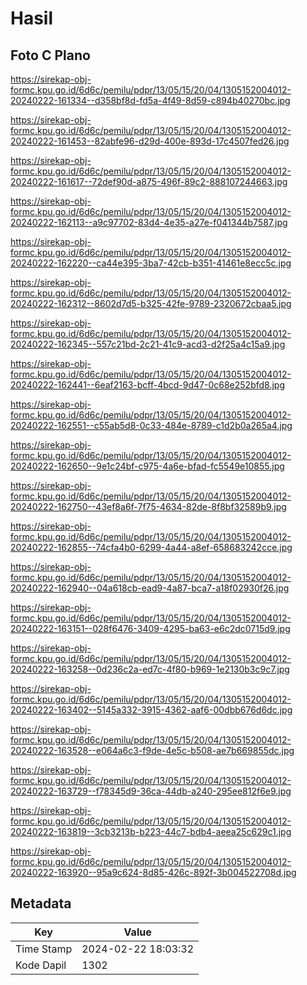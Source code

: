 # Hasil

## Foto C Plano

https://sirekap-obj-formc.kpu.go.id/6d6c/pemilu/pdpr/13/05/15/20/04/1305152004012-20240222-161334--d358bf8d-fd5a-4f49-8d59-c894b40270bc.jpg

https://sirekap-obj-formc.kpu.go.id/6d6c/pemilu/pdpr/13/05/15/20/04/1305152004012-20240222-161453--82abfe96-d29d-400e-893d-17c4507fed26.jpg

https://sirekap-obj-formc.kpu.go.id/6d6c/pemilu/pdpr/13/05/15/20/04/1305152004012-20240222-161617--72def90d-a875-496f-89c2-888107244663.jpg

https://sirekap-obj-formc.kpu.go.id/6d6c/pemilu/pdpr/13/05/15/20/04/1305152004012-20240222-162113--a9c97702-83d4-4e35-a27e-f041344b7587.jpg

https://sirekap-obj-formc.kpu.go.id/6d6c/pemilu/pdpr/13/05/15/20/04/1305152004012-20240222-162220--ca44e395-3ba7-42cb-b351-41461e8ecc5c.jpg

https://sirekap-obj-formc.kpu.go.id/6d6c/pemilu/pdpr/13/05/15/20/04/1305152004012-20240222-162312--8602d7d5-b325-42fe-9789-2320672cbaa5.jpg

https://sirekap-obj-formc.kpu.go.id/6d6c/pemilu/pdpr/13/05/15/20/04/1305152004012-20240222-162345--557c21bd-2c21-41c9-acd3-d2f25a4c15a9.jpg

https://sirekap-obj-formc.kpu.go.id/6d6c/pemilu/pdpr/13/05/15/20/04/1305152004012-20240222-162441--6eaf2163-bcff-4bcd-9d47-0c68e252bfd8.jpg

https://sirekap-obj-formc.kpu.go.id/6d6c/pemilu/pdpr/13/05/15/20/04/1305152004012-20240222-162551--c55ab5d8-0c33-484e-8789-c1d2b0a265a4.jpg

https://sirekap-obj-formc.kpu.go.id/6d6c/pemilu/pdpr/13/05/15/20/04/1305152004012-20240222-162650--9e1c24bf-c975-4a6e-bfad-fc5549e10855.jpg

https://sirekap-obj-formc.kpu.go.id/6d6c/pemilu/pdpr/13/05/15/20/04/1305152004012-20240222-162750--43ef8a6f-7f75-4634-82de-8f8bf32589b9.jpg

https://sirekap-obj-formc.kpu.go.id/6d6c/pemilu/pdpr/13/05/15/20/04/1305152004012-20240222-162855--74cfa4b0-6299-4a44-a8ef-658683242cce.jpg

https://sirekap-obj-formc.kpu.go.id/6d6c/pemilu/pdpr/13/05/15/20/04/1305152004012-20240222-162940--04a618cb-ead9-4a87-bca7-a18f02930f26.jpg

https://sirekap-obj-formc.kpu.go.id/6d6c/pemilu/pdpr/13/05/15/20/04/1305152004012-20240222-163151--028f6476-3409-4295-ba63-e6c2dc0715d9.jpg

https://sirekap-obj-formc.kpu.go.id/6d6c/pemilu/pdpr/13/05/15/20/04/1305152004012-20240222-163258--0d236c2a-ed7c-4f80-b969-1e2130b3c9c7.jpg

https://sirekap-obj-formc.kpu.go.id/6d6c/pemilu/pdpr/13/05/15/20/04/1305152004012-20240222-163402--5145a332-3915-4362-aaf6-00dbb676d6dc.jpg

https://sirekap-obj-formc.kpu.go.id/6d6c/pemilu/pdpr/13/05/15/20/04/1305152004012-20240222-163528--e064a6c3-f9de-4e5c-b508-ae7b669855dc.jpg

https://sirekap-obj-formc.kpu.go.id/6d6c/pemilu/pdpr/13/05/15/20/04/1305152004012-20240222-163729--f78345d9-36ca-44db-a240-295ee812f6e9.jpg

https://sirekap-obj-formc.kpu.go.id/6d6c/pemilu/pdpr/13/05/15/20/04/1305152004012-20240222-163819--3cb3213b-b223-44c7-bdb4-aeea25c629c1.jpg

https://sirekap-obj-formc.kpu.go.id/6d6c/pemilu/pdpr/13/05/15/20/04/1305152004012-20240222-163920--95a9c624-8d85-426c-892f-3b004522708d.jpg


## Metadata

| Key        | Value               |
| ---------- | ------------------- |
| Time Stamp | 2024-02-22 18:03:32 |
| Kode Dapil | 1302                |



